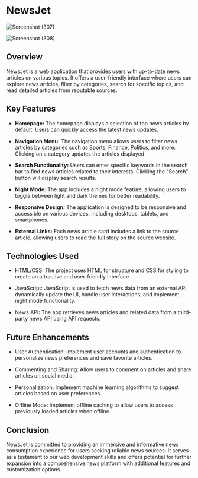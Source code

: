 # NewsJet

![Screenshot (307)](https://github.com/Ishan-Chinchghare/NewsJet/assets/112750192/bdff8ef7-e278-425f-9528-c83f546b3c6d)

![Screenshot (308)](https://github.com/Ishan-Chinchghare/NewsJet/assets/112750192/7dce0362-4781-4722-8c7c-2a679a4fe4d6)

## Overview

NewsJet is a web application that provides users with up-to-date news articles on various topics. It offers a user-friendly interface where users can explore news articles, filter by categories, search for specific topics, and read detailed articles from reputable sources.

## Key Features

- **Homepage:** The homepage displays a selection of top news articles by default. Users can quickly access the latest news updates.

- **Navigation Menu:** The navigation menu allows users to filter news articles by categories such as Sports, Finance, Politics, and more. Clicking on a category updates the articles displayed.

- **Search Functionality:** Users can enter specific keywords in the search bar to find news articles related to their interests. Clicking the "Search" button will display search results.

- **Night Mode:** The app includes a night mode feature, allowing users to toggle between light and dark themes for better readability.

- **Responsive Design:** The application is designed to be responsive and accessible on various devices, including desktops, tablets, and smartphones.

- **External Links:** Each news article card includes a link to the source article, allowing users to read the full story on the source website.

## Technologies Used

- HTML/CSS: The project uses HTML for structure and CSS for styling to create an attractive and user-friendly interface.

- JavaScript: JavaScript is used to fetch news data from an external API, dynamically update the UI, handle user interactions, and implement night mode functionality.

- News API: The app retrieves news articles and related data from a third-party news API using API requests.


## Future Enhancements

- User Authentication: Implement user accounts and authentication to personalize news preferences and save favorite articles.

- Commenting and Sharing: Allow users to comment on articles and share articles on social media.

- Personalization: Implement machine learning algorithms to suggest articles based on user preferences.

- Offline Mode: Implement offline caching to allow users to access previously loaded articles when offline.

## Conclusion

NewsJet is committed to providing an immersive and informative news consumption experience for users seeking reliable news sources. It serves as a testament to our web development skills and offers potential for further expansion into a comprehensive news platform with additional features and customization options.



